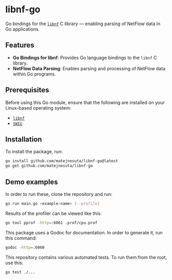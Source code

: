 # libnf-go

Go bindings for the [`libnf`](https://github.com/netx-as/libnf) C library — enabling parsing of NetFlow data in Go applications.

## Features

- **Go Bindings for libnf**: Provides Go language bindings to the `libnf` C library.
- **NetFlow Data Parsing**: Enables parsing and processing of NetFlow data within Go programs.

## Prerequisites

Before using this Go module, ensure that the following are installed on your Linux-based operating system:

- [`libnf`](https://github.com/netx-as/libnf)
- [`SWIG`](http://www.swig.org/)

## Installation

To install the package, run:

```bash
go install github.com/matejnesuta/libnf-go@latest
go get github.com/matejnesuta/libnf-go
```

## Demo examples

In order to run these, clone the repository and run:
```bash
go run main.go <example-name> [--profile]
```

Results of the profiler can be viewed like this: 
```bash
go tool pprof -http=:6061 .prof/cpu.prof
```

This package uses a Godoc for documentation. In order to generate it, run this command: 
```bash
godoc -http=:6060
```

This repository contains various automated tests. To run them from the root, use this: 
```bash
go test ./...
```
